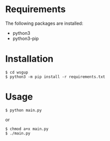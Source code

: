 # Requirements

The following packages are installed:

- python3
- python3-pip

# Installation

```Shell
$ cd wsgup
$ python3 -m pip install -r requirements.txt
```

# Usage

```Shell
$ python main.py
```

or

```Shell
$ chmod a+x main.py
$ ./main.py
```